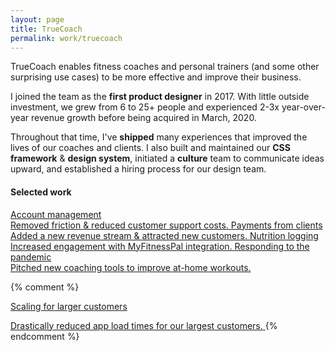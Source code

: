 ```yaml
---
layout: page
title: TrueCoach
permalink: work/truecoach
---
```


<div class="mb-12">
  <p>TrueCoach enables fitness coaches and personal trainers (and some other surprising use cases) to be more effective and improve their business.</p>
  <p>I joined the team as the <strong>first product designer</strong> in 2017. With little outside investment, we grew from 6 to 25+ people and experienced 2-3x year-over-year revenue growth before being acquired in March, 2020.</p>
  <p>Throughout that time, I've <strong>shipped</strong> many experiences that improved the lives of our coaches and clients. I also built and maintained our <strong>CSS framework</strong> &amp; <strong>design system</strong>, initiated a <strong>culture</strong> team to communicate ideas upward, and established a hiring process for our design team.</p>
</div>

<h4>Selected work</h4>
<div class="divide-y divide-gray-300 border-t border-gray-300 dark:divide-gray-900 dark:border-gray-900">
  <a class="block py-4" href="/work/truecoach/account">
    <span class="font-bold my-0 link--highlight">Account management</span><br>
    <span class="text-gray-900 dark:text-gray-300 text-base"><i class="fa fa-fw fa-long-arrow-right mr-1 text-gray-500"></i>Removed friction &amp; reduced customer support costs.</span>
  </a>
  <a class="block py-4" href="/work/truecoach/payments">
    <span class="font-bold my-0 link--highlight">Payments from clients</span><br>
    <span class="text-gray-900 dark:text-gray-300 text-base"><i class="fa fa-fw fa-long-arrow-right mr-1 text-gray-600"></i>Added a new revenue stream &amp; attracted new customers.</span>
  </a>
  <a class="block py-4" href="/work/truecoach/nutrition">
    <span class="font-bold my-0 link--highlight">Nutrition logging</span><br>
    <span class="text-gray-900 dark:text-gray-300 text-base"><i class="fa fa-fw fa-long-arrow-right mr-1 text-gray-600"></i>Increased engagement with MyFitnessPal integration.</span>
  </a>
  <a class="block py-4" href="/work/truecoach/pandemic">
    <span class="font-bold my-0 link--highlight">Responding to the pandemic</span><br>
    <span class="text-gray-900 dark:text-gray-300 text-base"><i class="fa fa-fw fa-long-arrow-right mr-1 text-gray-600"></i>Pitched new coaching tools to improve at-home workouts.</span>
  </a>
</div>

{% comment %}
<a class="block py-4" href="/work/truecoach/myfitnesspal">
<p class="font-bold my-0">Scaling for larger customers</p>
<span class="text-gray-900 text-sm"><i class="fa fa-fw fa-long-arrow-right mr-1 text-gray-600"></i>Drastically reduced app load times for our largest customers.</span>
</a>
{% endcomment %}
